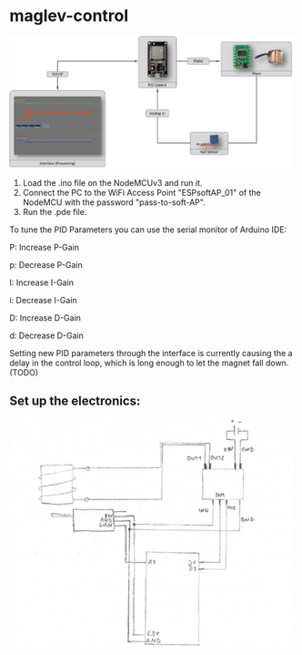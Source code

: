 # maglev-control

<img src="https://github.com/tensarflow/maglev-control/blob/main/maglev.png" data-canonical-src="https://gyazo.com/eb5c5741b6a9a16c692170a41a49c858.png" width="500"/>

1. Load the .ino file on the NodeMCUv3 and run it. 
2. Connect the PC to the WiFi Access Point "ESPsoftAP_01" of the NodeMCU with the password "pass-to-soft-AP".
3. Run the .pde file.

To tune the PID Parameters you can use the serial monitor of Arduino IDE:

P: Increase P-Gain

p: Decrease P-Gain

I: Increase I-Gain

i: Decrease I-Gain

D: Increase D-Gain

d: Decrease D-Gain

Setting new PID parameters through the interface is currently causing the a delay in the control loop, which is long enough to let the magnet fall down. (TODO)

## Set up the electronics:

<img src="https://github.com/tensarflow/maglev-control/blob/main/maglev_electronics.png" data-canonical-src="https://gyazo.com/eb5c5741b6a9a16c692170a41a49c858.png" width="500"/>

